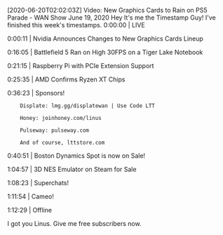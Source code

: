 [2020-06-20T02:02:03Z] Video: New Graphics Cards to Rain on PS5 Parade - WAN Show June 19, 2020 
Hey It's me the Timestamp Guy!
I've finished this week's timestamps.
0:00:00 | LIVE
0:00:11 | Nvidia Announces Changes to New Graphics Cards Lineup
0:16:05 | Battlefield 5 Ran on High 30FPS on a Tiger Lake Notebook
0:21:15 | Raspberry Pi with PCIe Extension Support
0:25:35 | AMD Confirms Ryzen XT Chips
0:36:23 | Sponsors!
		Displate: lmg.gg/displatewan | Use Code LTT
		Honey: joinhoney.com/linus
		Pulseway: pulseway.com
		And of course, lttstore.com
0:40:51 | Boston Dynamics Spot is now on Sale!
1:04:57 | 3D NES Emulator on Steam for Sale
1:08:23 | Superchats!
1:11:54 | Cameo!
1:12:29 | Offline

I got you Linus.
Give me free subscribers now.

